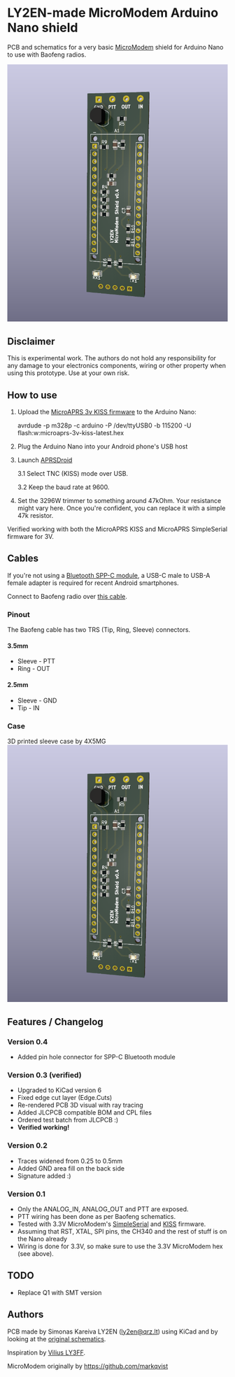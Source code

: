# LY2EN-made MicroModem Arduino Nano shield

PCB and schematics for a very basic [MicroModem](https://unsigned.io/micromodem/) shield for Arduino Nano to use with Baofeng radios.

![LY2EN-micromodem-render](LY2EN-micromodem-render.png)

## Disclaimer

This is experimental work. The authors do not hold any responsibility for any damage to your electronics components, wiring or other property when using this prototype. Use at your own risk.

## How to use

1. Upload the [MicroAPRS 3v KISS firmware](https://github.com/markqvist/MicroAPRS/raw/master/precompiled/microaprs-3v-kiss-latest.hex) to the Arduino Nano:

    avrdude -p m328p -c arduino -P /dev/ttyUSB0 -b 115200 -U flash:w:microaprs-3v-kiss-latest.hex

2. Plug the Arduino Nano into your Android phone's USB host

3. Launch [APRSDroid](https://aprsdroid.org/) 

    3.1 Select TNC (KISS) mode over USB. 
    
    3.2 Keep the baud rate at 9600.
    
4. Set the 3296W trimmer to something around 47kOhm. Your resistance might vary here. Once you're confident, you can replace it with a simple 47k resistor.

Verified working with both the MicroAPRS KISS and MicroAPRS SimpleSerial firmware for 3V.

## Cables

If you're not using a [Bluetooth SPP-C module](https://www.aliexpress.com/item/32998624269.html), a USB-C male to USB-A female adapter is required for recent Android smartphones.

Connect to Baofeng radio over [this cable](https://a.aliexpress.com/_mNhKQOm).

### Pinout
The Baofeng cable has two TRS (Tip, Ring, Sleeve) connectors.
#### 3.5mm
* Sleeve - PTT
* Ring - OUT
#### 2.5mm
* Sleeve - GND
* Tip - IN

### Case
3D printed sleeve case by 4X5MG
![LY2EN-micromodem](LY2EN-micromodem.png)

## Features / Changelog

### Version 0.4
* Added pin hole connector for SPP-C Bluetooth module

### Version 0.3 (verified)
* Upgraded to KiCad version 6
* Fixed edge cut layer (Edge.Cuts)
* Re-rendered PCB 3D visual with ray tracing
* Added JLCPCB compatible BOM and CPL files
* Ordered test batch from JLCPCB :)
* **Verified working!**

### Version 0.2
* Traces widened from 0.25 to 0.5mm
* Added GND area fill on the back side
* Signature added :)

### Version 0.1
* Only the ANALOG_IN, ANALOG_OUT and PTT are exposed.
* PTT wiring has been done as per Baofeng schematics.
* Tested with 3.3V MicroModem's [SimpleSerial](https://github.com/markqvist/MicroAPRS/raw/master/precompiled/microaprs-3v-ss-latest.hex) and [KISS](https://github.com/markqvist/MicroModemGP/raw/master/precompiled/MicroModemGP-3v-kiss.hex) firmware.
* Assuming that RST, XTAL, SPI pins, the CH340 and the rest of stuff is on the Nano already
* Wiring is done for 3.3V, so make sure to use the 3.3V MicroModem hex (see above).

## TODO

* Replace Q1 with SMT version

## Authors

PCB made by Simonas Kareiva LY2EN (<ly2en@qrz.lt>) using KiCad and by looking at the [original schematics](https://unsigned.io/wp-content/uploads/2014/12/Schematic-1.pdf).

Inspiration by [Vilius LY3FF](https://github.com/vilisas/).

MicroModem originally by https://github.com/markqvist

